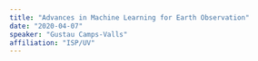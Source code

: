 ```yaml
---
title: "Advances in Machine Learning for Earth Observation"
date: "2020-04-07"
speaker: "Gustau Camps-Valls"
affiliation: "ISP/UV"
---
```


